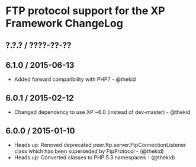 FTP protocol support for the XP Framework ChangeLog
========================================================================

## ?.?.? / ????-??-??

## 6.1.0 / 2015-06-13

* Added forward compatibility with PHP7 - @thekid

## 6.0.1 / 2015-02-12

* Changed dependency to use XP ~6.0 (instead of dev-master) - @thekid

## 6.0.0 / 2015-01-10

* Heads up: Renoved deprecated peer.ftp.server.FtpConnectionListener
  class which has been superseded by FtpProtocol - (@thekid)
* Heads up: Converted classes to PHP 5.3 namespaces - (@thekid)
